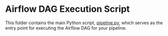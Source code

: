 # Airflow DAG Execution Script
This folder contains the main Python script, [pipeline.py](pipeline.py), which serves as the entry point for executing the Airflow DAG for your pipeline.
